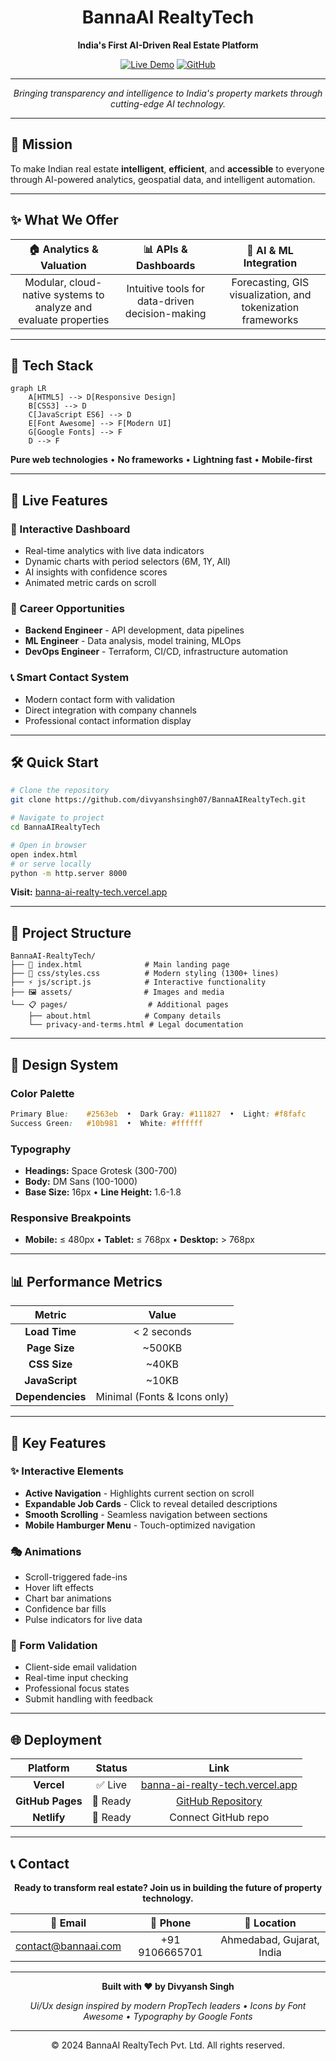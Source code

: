 <div align="center">

# BannaAI RealtyTech

**India's First AI-Driven Real Estate Platform**

[![Live Demo](https://img.shields.io/badge/🌐_Live_Demo-2563eb?style=for-the-badge&logo=vercel&logoColor=white)](https://banna-ai-realty-tech.vercel.app/index.html)
[![GitHub](https://img.shields.io/badge/📁_GitHub-171515?style=for-the-badge&logo=github&logoColor=white)](https://github.com/divyanshsingh07/BannaAIRealtyTech.git)

---

*Bringing transparency and intelligence to India's property markets through cutting-edge AI technology.*

</div>

---

## 🎯 Mission

To make Indian real estate **intelligent**, **efficient**, and **accessible** to everyone through AI-powered analytics, geospatial data, and intelligent automation.

---

## ✨ What We Offer

| 🏠 **Analytics & Valuation** | 📊 **APIs & Dashboards** | 🤖 **AI & ML Integration** |
|:---:|:---:|:---:|
| Modular, cloud-native systems to analyze and evaluate properties | Intuitive tools for data-driven decision-making | Forecasting, GIS visualization, and tokenization frameworks |

---

## 🚀 Tech Stack

```mermaid
graph LR
    A[HTML5] --> D[Responsive Design]
    B[CSS3] --> D
    C[JavaScript ES6] --> D
    E[Font Awesome] --> F[Modern UI]
    G[Google Fonts] --> F
    D --> F
```

**Pure web technologies** • **No frameworks** • **Lightning fast** • **Mobile-first**

---

## 📱 Live Features

### 🎨 Interactive Dashboard
- Real-time analytics with live data indicators
- Dynamic charts with period selectors (6M, 1Y, All)
- AI insights with confidence scores
- Animated metric cards on scroll

### 💼 Career Opportunities
- **Backend Engineer** - API development, data pipelines
- **ML Engineer** - Data analysis, model training, MLOps
- **DevOps Engineer** - Terraform, CI/CD, infrastructure automation

### 📞 Smart Contact System
- Modern contact form with validation
- Direct integration with company channels
- Professional contact information display

---

## 🛠️ Quick Start

```bash
# Clone the repository
git clone https://github.com/divyanshsingh07/BannaAIRealtyTech.git

# Navigate to project
cd BannaAIRealtyTech

# Open in browser
open index.html
# or serve locally
python -m http.server 8000
```

**Visit:** [banna-ai-realty-tech.vercel.app](https://banna-ai-realty-tech.vercel.app/index.html)

---

## 📁 Project Structure

```
BannaAI-RealtyTech/
├── 📄 index.html              # Main landing page
├── 🎨 css/styles.css          # Modern styling (1300+ lines)
├── ⚡ js/script.js            # Interactive functionality
├── 🖼️ assets/                # Images and media
└── 📋 pages/                  # Additional pages
    ├── about.html            # Company details
    └── privacy-and-terms.html # Legal documentation
```

---

## 🎨 Design System

### Color Palette
```css
Primary Blue:    #2563eb  •  Dark Gray: #111827  •  Light: #f8fafc
Success Green:   #10b981  •  White: #ffffff
```

### Typography
- **Headings:** Space Grotesk (300-700)
- **Body:** DM Sans (100-1000)
- **Base Size:** 16px • **Line Height:** 1.6-1.8

### Responsive Breakpoints
- **Mobile:** ≤ 480px • **Tablet:** ≤ 768px • **Desktop:** > 768px

---

## 📊 Performance Metrics

| Metric | Value |
|:---:|:---:|
| **Load Time** | < 2 seconds |
| **Page Size** | ~500KB |
| **CSS Size** | ~40KB |
| **JavaScript** | ~10KB |
| **Dependencies** | Minimal (Fonts & Icons only) |

---

## 🔧 Key Features

### ✨ Interactive Elements
- **Active Navigation** - Highlights current section on scroll
- **Expandable Job Cards** - Click to reveal detailed descriptions
- **Smooth Scrolling** - Seamless navigation between sections
- **Mobile Hamburger Menu** - Touch-optimized navigation

### 🎭 Animations
- Scroll-triggered fade-ins
- Hover lift effects
- Chart bar animations
- Confidence bar fills
- Pulse indicators for live data

### 📝 Form Validation
- Client-side email validation
- Real-time input checking
- Professional focus states
- Submit handling with feedback

---

## 🌐 Deployment

| Platform | Status | Link |
|:---:|:---:|:---:|
| **Vercel** | ✅ Live | [banna-ai-realty-tech.vercel.app](https://banna-ai-realty-tech.vercel.app/index.html) |
| **GitHub Pages** | 🔄 Ready | [GitHub Repository](https://github.com/divyanshsingh07/BannaAIRealtyTech.git) |
| **Netlify** | 🔄 Ready | Connect GitHub repo |

---

## 📞 Contact

<div align="center">

**Ready to transform real estate? Join us in building the future of property technology.**

| 📧 Email | 📱 Phone | 📍 Location |
|:---:|:---:|:---:|
| contact@bannaai.com | +91 9106665701 | Ahmedabad, Gujarat, India |

</div>

---

<div align="center">

**Built with ❤️ by Divyansh Singh**

*Ui/Ux design inspired by modern PropTech leaders • Icons by Font Awesome • Typography by Google Fonts*

---

© 2024 BannaAI RealtyTech Pvt. Ltd. All rights reserved.

</div>
